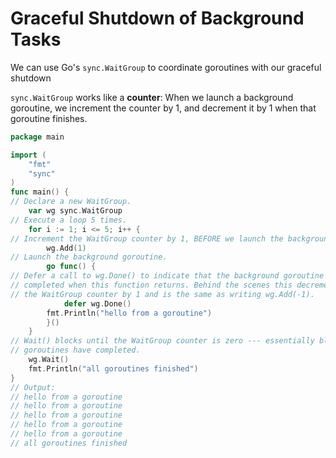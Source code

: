 # Graceful Shutdown of Background Tasks

We can use Go's `sync.WaitGroup` to coordinate goroutines with our graceful shutdown

`sync.WaitGroup` works like a **counter**: When we launch a background goroutine, we increment the counter by 1, and decrement it by 1 when that goroutine finishes.

```go
package main

import (
    "fmt"
    "sync"
)
func main() {
// Declare a new WaitGroup.
    var wg sync.WaitGroup
// Execute a loop 5 times.
    for i := 1; i <= 5; i++ {
// Increment the WaitGroup counter by 1, BEFORE we launch the background routine.
        wg.Add(1)
// Launch the background goroutine.
        go func() {
// Defer a call to wg.Done() to indicate that the background goroutine has
// completed when this function returns. Behind the scenes this decrements
// the WaitGroup counter by 1 and is the same as writing wg.Add(-1).
            defer wg.Done()
        fmt.Println("hello from a goroutine")
        }()
    }
// Wait() blocks until the WaitGroup counter is zero --- essentially blocking until all
// goroutines have completed.
    wg.Wait()
    fmt.Println("all goroutines finished")
}
// Output:
// hello from a goroutine
// hello from a goroutine
// hello from a goroutine
// hello from a goroutine
// hello from a goroutine
// all goroutines finished
```
